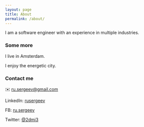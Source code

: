 ```yaml
---
layout: page
title: About
permalink: /about/
---
```


I am a software engineer with an experience in multiple industries.

### Some more

I live in Amsterdam.

I enjoy the energetic city.

### Contact me

✉️ [ru.sergeev@gmail.com](mailto:ru.sergeev+github@gmail.com)

LinkedIn: [rusergeev](https://www.linkedin.com/in/dsergeev/)

FB: [ru.sergeev](https://www.facebook.com/ru.sergeev) 

Twitter: [@2dmi3](https://twitter.com/2dmi3)
